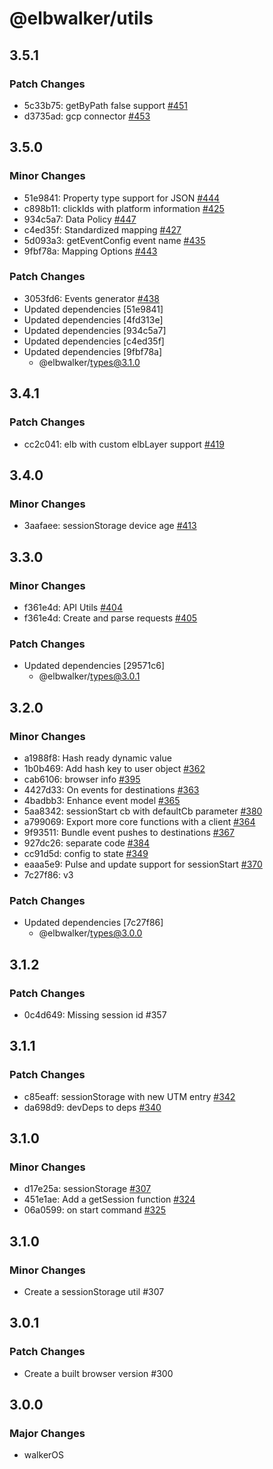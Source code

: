 # @elbwalker/utils

## 3.5.1

### Patch Changes

- 5c33b75: getByPath false support
  [#451](https://github.com/elbwalker/walkerOS/issues/451)
- d3735ad: gcp connector
  [#453](https://github.com/elbwalker/walkerOS/issues/453)

## 3.5.0

### Minor Changes

- 51e9841: Property type support for JSON
  [#444](https://github.com/elbwalker/walkerOS/issues/444)
- c898b11: clickIds with platform information
  [#425](https://github.com/elbwalker/walkerOS/issues/425)
- 934c5a7: Data Policy [#447](https://github.com/elbwalker/walkerOS/issues/447)
- c4ed35f: Standardized mapping
  [#427](https://github.com/elbwalker/walkerOS/issues/427)
- 5d093a3: getEventConfig event name
  [#435](https://github.com/elbwalker/walkerOS/issues/435)
- 9fbf78a: Mapping Options
  [#443](https://github.com/elbwalker/walkerOS/issues/443)

### Patch Changes

- 3053fd6: Events generator
  [#438](https://github.com/elbwalker/walkerOS/issues/438)
- Updated dependencies [51e9841]
- Updated dependencies [4fd313e]
- Updated dependencies [934c5a7]
- Updated dependencies [c4ed35f]
- Updated dependencies [9fbf78a]
  - @elbwalker/types@3.1.0

## 3.4.1

### Patch Changes

- cc2c041: elb with custom elbLayer support
  [#419](https://github.com/elbwalker/walkerOS/issues/419)

## 3.4.0

### Minor Changes

- 3aafaee: sessionStorage device age
  [#413](https://github.com/elbwalker/walkerOS/issues/413)

## 3.3.0

### Minor Changes

- f361e4d: API Utils [#404](https://github.com/elbwalker/walkerOS/issues/404)
- f361e4d: Create and parse requests
  [#405](https://github.com/elbwalker/walkerOS/issues/405)

### Patch Changes

- Updated dependencies [29571c6]
  - @elbwalker/types@3.0.1

## 3.2.0

### Minor Changes

- a1988f8: Hash ready dynamic value
- 1b0b469: Add hash key to user object
  [#362](https://github.com/elbwalker/walkerOS/issues/362)
- cab6106: browser info [#395](https://github.com/elbwalker/walkerOS/issues/395)
- 4427d33: On events for destinations
  [#363](https://github.com/elbwalker/walkerOS/issues/363)
- 4badbb3: Enhance event model
  [#365](https://github.com/elbwalker/walkerOS/issues/365)
- 5aa8342: sessionStart cb with defaultCb parameter
  [#380](https://github.com/elbwalker/walkerOS/issues/380)
- a799069: Export more core functions with a client
  [#364](https://github.com/elbwalker/walkerOS/issues/364)
- 9f93511: Bundle event pushes to destinations
  [#367](https://github.com/elbwalker/walkerOS/issues/367)
- 927dc26: separate code
  [#384](https://github.com/elbwalker/walkerOS/issues/384)
- cc91d5d: config to state
  [#349](https://github.com/elbwalker/walkerOS/issues/349)
- eaaa5e9: Pulse and update support for sessionStart
  [#370](https://github.com/elbwalker/walkerOS/issues/370)
- 7c27f86: v3

### Patch Changes

- Updated dependencies [7c27f86]
  - @elbwalker/types@3.0.0

## 3.1.2

### Patch Changes

- 0c4d649: Missing session id #357

## 3.1.1

### Patch Changes

- c85eaff: sessionStorage with new UTM entry
  [#342](https://github.com/elbwalker/walkerOS/issues/342)
- da698d9: devDeps to deps
  [#340](https://github.com/elbwalker/walkerOS/issues/340)

## 3.1.0

### Minor Changes

- d17e25a: sessionStorage
  [#307](https://github.com/elbwalker/walkerOS/issues/307)
- 451e1ae: Add a getSession function
  [#324](https://github.com/elbwalker/walkerOS/issues/324)
- 06a0599: on start command
  [#325](https://github.com/elbwalker/walkerOS/issues/325)

## 3.1.0

### Minor Changes

- Create a sessionStorage util #307

## 3.0.1

### Patch Changes

- Create a built browser version #300

## 3.0.0

### Major Changes

- walkerOS
